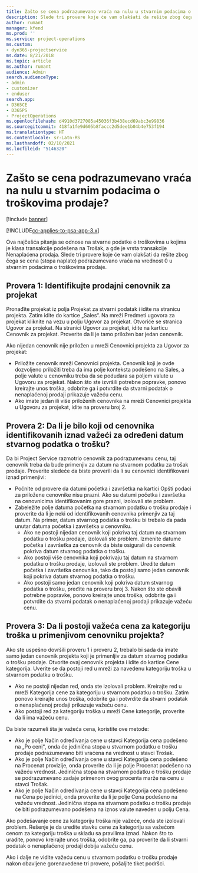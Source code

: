 ```yaml
---
title: Zašto se cena podrazumevano vraća na nulu u stvarnim podacima o troškovima prodaje?
description: Slede tri provere koje će vam olakšati da rešite zbog čega se cena podrazumevano vraća na vrednost 0 u stvarnim podacima o troškovima prodaje.
author: rumant
manager: kfend
ms.prod: ''
ms.service: project-operations
ms.custom:
- dyn365-projectservice
ms.date: 8/21/2018
ms.topic: article
ms.author: rumant
audience: Admin
search.audienceType:
- admin
- customizer
- enduser
search.app:
- D365CE
- D365PS
- ProjectOperations
ms.openlocfilehash: d4910d3727085a45036f3b438ecd69abc3e99836
ms.sourcegitcommit: 418fa1fe9d605b8faccc2d5dee1b04b4e753f194
ms.translationtype: HT
ms.contentlocale: sr-Latn-RS
ms.lasthandoff: 02/10/2021
ms.locfileid: "5146320"
---
```

# <a name="why-is-the-price-defaulting-to-zero-on-expense-sales-actuals"></a>Zašto se cena podrazumevano vraća na nulu u stvarnim podacima o troškovima prodaje?

[!include [banner](../includes/psa-now-project-operations.md)]

[!INCLUDE[cc-applies-to-psa-app-3.x](../includes/cc-applies-to-psa-app-3x.md)]

Ova najčešća pitanja se odnose na stvarne podatke o troškovima u kojima je klasa transakcije podešena na Trošak, a gde je vrsta transakcije Nenaplaćena prodaja. Slede tri provere koje će vam olakšati da rešite zbog čega se cena (stopa naplate) podrazumevano vraća na vrednost 0 u stvarnim podacima o troškovima prodaje.

## <a name="check-1-identify-the-sales-price-list-for-project"></a>Provera 1: Identifikujte prodajni cenovnik za projekat

Pronađite projekat iz polja Projekat za stvarni podatak i idite na stranicu projekta. Zatim idite do kartice „Sales“. Na mreži Predmeti ugovora za projekat kliknite na vezu u polju Ugovor za projekat. Otvoriće se stranica Ugovor za projekat. Na stranici Ugovor za projekat, idite na karticu Cenovnik za projekat. Proverite da li je tamo priložen bar jedan cenovnik.

Ako nijedan cenovnik nije priložen u mreži Cenovnici projekta za Ugovor za projekat:

- Priložite cenovnik mreži Cenovnici projekta. Cenovnik koji je ovde dozvoljeno priložiti treba da ima polje konteksta podešeno na Sales, a polje valute u cenovniku treba da se podudara sa poljem valute u Ugovoru za projekat. Nakon što ste izvršili potrebne popravke, ponovo kreirajte unos troška, odobrite ga i potvrdite da stvarni podatak o nenaplaćenoj prodaji prikazuje važeću cenu.
- Ako imate jedan ili više priloženih cenovnika na mreži Cenovnici projekta u Ugovoru za projekat, idite na proveru broj 2.

## <a name="check-2-are-any-of-the-price-lists-identified-above-valid-for-the-specific-date-of-the-expense-actual"></a>Provera 2: Da li je bilo koji od cenovnika identifikovanih iznad važeći za određeni datum stvarnog podatka o trošku?

Da bi Project Service razmotrio cenovnik za podrazumevanu cenu, taj cenovnik treba da bude primenjiv za datum na stvarnom podatku za trošak prodaje. Proverite sledeće da biste proverili da li su cenovnici identifikovani iznad primenjivi:

- Počnite od provere da datumi početka i završetka na kartici Opšti podaci za priložene cenovnike nisu prazni. Ako su datumi početka i završetka na cenovnicima identifikovanim gore prazni, izolovali ste problem. 
- Zabeležite polje datuma početka na stvarnom podatku o trošku prodaje i proverite da li je neki od identifikovanih cenovnika primenjiv za taj datum. Na primer, datum stvarnog podatka o trošku bi trebalo da pada unutar datuma početka i završetka u cenovniku. 
    - Ako ne postoji nijedan cenovnik koji pokriva taj datum na stvarnom podatku o trošku prodaje, izolovali ste problem. Izmenite datume početka i završetka za cenovnik da biste osigurali da cenovnik pokriva datum stvarnog podatka o trošku. 
    - Ako postoji više cenovnika koji pokrivaju taj datum na stvarnom podatku o trošku prodaje, izolovali ste problem. Uredite datum početka i završetka cenovnika, tako da postoji samo jedan cenovnik koji pokriva datum stvarnog podatka o trošku. 
    - Ako postoji samo jedan cenovnik koji pokriva datum stvarnog podatka o trošku, pređite na proveru broj 3.
Nakon što ste obavili potrebne popravke, ponovo kreirajte unos troška, odobrite ga i potvrdite da stvarni podatak o nenaplaćenoj prodaji prikazuje važeću cenu.

## <a name="check-3-is-there-a-valid-price-for-the-expense-category-in-the-applicable-project-price-list"></a>Provera 3: Da li postoji važeća cena za kategoriju troška u primenjivom cenovniku projekta? 

Ako ste uspešno dovršili proveru 1 i proveru 2, trebalo bi sada da imate samo jedan cenovnik projekta koji je primenljiv za datum stvarnog podatka o trošku prodaje. Otvorite ovaj cenovnik projekta i idite do kartice Cene kategorija. Uverite se da postoji red u mreži za navedenu kategoriju troška u stvarnom podatku o trošku.
 
- Ako ne postoji nijedan red, onda ste izolovali problem. Kreirajte red u mreži Kategorija cene za kategoriju u stvarnom podatku o trošku. Zatim ponovo kreirajte unos troška, odobrite ga i potvrdite da stvarni podatak o nenaplaćenoj prodaji prikazuje važeću cenu. 
- Ako postoji red za kategoriju troška u mreži Cene kategorije, proverite da li ima važeću cenu.

Da biste razumeli šta je važeća cena, koristite ove metode:

- Ako je polje Način određivanja cene u stavci Kategorija cena podešeno na „Po ceniׅ“, onda će jedinična stopa u stvarnom podatku o trošku prodaje podrazumevano biti vraćena na vrednost u stavci Trošak.
- Ako je polje Način određivanja cene u stavci Kategorija cena podešeno na Procenat provizije, onda proverite da li je polje Procenat podešeno na važeću vrednost. Jedinična stopa na stvarnom podatku o trošku prodaje se podrazumevano zadaje primenom ovog procenta marže na cenu u stavci Trošak.
- Ako je polje Način određivanja cene u stavci Kategorija cena podešeno na Cena po jedinici, onda proverite da li je polje Cena podešeno na važeću vrednost. Jedinična stopa na stvarnom podatku o trošku prodaje će biti podrazumevano podešena na iznos valute naveden u polju Cena.

Ako podešavanje cene za kategoriju troška nije važeće, onda ste izolovali problem. Rešenje je da uredite stavku cene za kategoriju sa važećom cenom za kategoriju troška u skladu sa pravilima iznad. Nakon što to uradite, ponovo kreirajte unos troška, odobrite ga, pa proverite da li stvarni podatak o nenaplaćenoj prodaji dobija važeću cenu.

Ako i dalje ne vidite važeću cenu u stvarnom podatku o trošku prodaje nakon obavljene gorenavedene tri provere, pošaljite tiket podršci.


